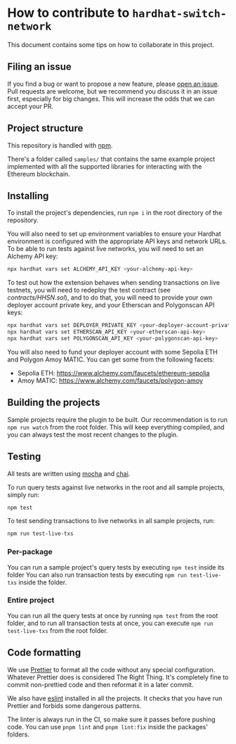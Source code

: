 # How to contribute to `hardhat-switch-network`

This document contains some tips on how to collaborate in this project.

## Filing an issue

If you find a bug or want to propose a new feature, please [open an issue](https://github.com/0xNeshi/hardhat-switch-network/issues/new). Pull requests are welcome, but we recommend you discuss it in an issue first, especially for big changes. This will increase the odds that we can accept your PR.

## Project structure

This repository is handled with [npm](https://www.npmjs.com/).

There's a folder called `samples/` that contains the same example project implemented with all the supported libraries for interacting with the Ethereum blockchain.

## Installing

To install the project's dependencies, run `npm i` in the root directory of the repository.

You will also need to set up environment variables to ensure your Hardhat environment is configured with the appropriate API keys and network URLs. To be able to run tests against live networks, you will need to set an Alchemy API key:

```bash
npx hardhat vars set ALCHEMY_API_KEY <your-alchemy-api-key>
```

To test out how the extension behaves when sending transactions on live testnets, you will need to redeploy the test contract (see _contracts/HHSN.sol_), and to do that, you will need to provide your own deployer account private key, and your Etherscan and Polygonscan API keys:

```bash
npx hardhat vars set DEPLOYER_PRIVATE_KEY <your-deployer-account-private-key>
npx hardhat vars set ETHERSCAN_API_KEY <your-etherscan-api-key>
npx hardhat vars set POLYGONSCAN_API_KEY <your-polygonscan-api-key>
```

You will also need to fund your deployer account with some Sepolia ETH and Polygon Amoy MATIC. You can get some from the following facets:

-   Sepolia ETH: https://www.alchemy.com/faucets/ethereum-sepolia
-   Amoy MATIC: https://www.alchemy.com/faucets/polygon-amoy

## Building the projects

Sample projects require the plugin to be built. Our recommendation is to run `npm run watch` from the root folder. This will keep everything compiled, and you can always test the most recent changes to the plugin.

## Testing

All tests are written using [mocha](https://mochajs.org) and [chai](https://www.chaijs.com).

To run query tests against live networks in the root and all sample projects, simply run:

```bash
npm test
```

To test sending transactions to live networks in all sample projects, run:

```bash
npm run test-live-txs
```

### Per-package

You can run a sample project's query tests by executing `npm test` inside its folder
You can also run transaction tests by executing `npm run test-live-txs` inside the folder.

### Entire project

You can run all the query tests at once by running `npm test` from the root folder, and to run all transaction tests at once, you can execute `npm run test-live-txs` from the root folder.

## Code formatting

We use [Prettier](https://prettier.io/) to format all the code without any special configuration. Whatever Prettier does is considered The Right Thing. It's completely fine to commit non-prettied code and then reformat it in a later commit.

We also have [eslint](https://eslint.org/) installed in all the projects. It checks that you have run Prettier and forbids some dangerous patterns.

The linter is always run in the CI, so make sure it passes before pushing code. You can use `pnpm lint` and `pnpm lint:fix` inside the packages' folders.
